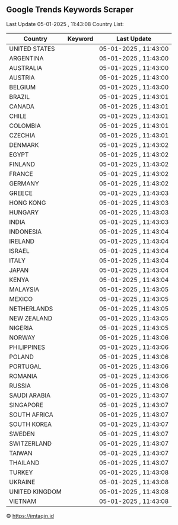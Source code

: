 
## Google Trends Keywords Scraper

Last Update 05-01-2025 , 11:43:08
Country List:

| Country | Keyword | Last Update |
| --- | --- | --- |
| UNITED STATES |  | 05-01-2025 , 11:43:00 |
| ARGENTINA |  | 05-01-2025 , 11:43:00 |
| AUSTRALIA |  | 05-01-2025 , 11:43:00 |
| AUSTRIA |  | 05-01-2025 , 11:43:00 |
| BELGIUM |  | 05-01-2025 , 11:43:00 |
| BRAZIL |  | 05-01-2025 , 11:43:01 |
| CANADA |  | 05-01-2025 , 11:43:01 |
| CHILE |  | 05-01-2025 , 11:43:01 |
| COLOMBIA |  | 05-01-2025 , 11:43:01 |
| CZECHIA |  | 05-01-2025 , 11:43:01 |
| DENMARK |  | 05-01-2025 , 11:43:02 |
| EGYPT |  | 05-01-2025 , 11:43:02 |
| FINLAND |  | 05-01-2025 , 11:43:02 |
| FRANCE |  | 05-01-2025 , 11:43:02 |
| GERMANY |  | 05-01-2025 , 11:43:02 |
| GREECE |  | 05-01-2025 , 11:43:03 |
| HONG KONG |  | 05-01-2025 , 11:43:03 |
| HUNGARY |  | 05-01-2025 , 11:43:03 |
| INDIA |  | 05-01-2025 , 11:43:03 |
| INDONESIA |  | 05-01-2025 , 11:43:04 |
| IRELAND |  | 05-01-2025 , 11:43:04 |
| ISRAEL |  | 05-01-2025 , 11:43:04 |
| ITALY |  | 05-01-2025 , 11:43:04 |
| JAPAN |  | 05-01-2025 , 11:43:04 |
| KENYA |  | 05-01-2025 , 11:43:04 |
| MALAYSIA |  | 05-01-2025 , 11:43:05 |
| MEXICO |  | 05-01-2025 , 11:43:05 |
| NETHERLANDS |  | 05-01-2025 , 11:43:05 |
| NEW ZEALAND |  | 05-01-2025 , 11:43:05 |
| NIGERIA |  | 05-01-2025 , 11:43:05 |
| NORWAY |  | 05-01-2025 , 11:43:06 |
| PHILIPPINES |  | 05-01-2025 , 11:43:06 |
| POLAND |  | 05-01-2025 , 11:43:06 |
| PORTUGAL |  | 05-01-2025 , 11:43:06 |
| ROMANIA |  | 05-01-2025 , 11:43:06 |
| RUSSIA |  | 05-01-2025 , 11:43:06 |
| SAUDI ARABIA |  | 05-01-2025 , 11:43:07 |
| SINGAPORE |  | 05-01-2025 , 11:43:07 |
| SOUTH AFRICA |  | 05-01-2025 , 11:43:07 |
| SOUTH KOREA |  | 05-01-2025 , 11:43:07 |
| SWEDEN |  | 05-01-2025 , 11:43:07 |
| SWITZERLAND |  | 05-01-2025 , 11:43:07 |
| TAIWAN |  | 05-01-2025 , 11:43:07 |
| THAILAND |  | 05-01-2025 , 11:43:07 |
| TURKEY |  | 05-01-2025 , 11:43:08 |
| UKRAINE |  | 05-01-2025 , 11:43:08 |
| UNITED KINGDOM |  | 05-01-2025 , 11:43:08 |
| VIETNAM |  | 05-01-2025 , 11:43:08 |

© https://imtaqin.id
